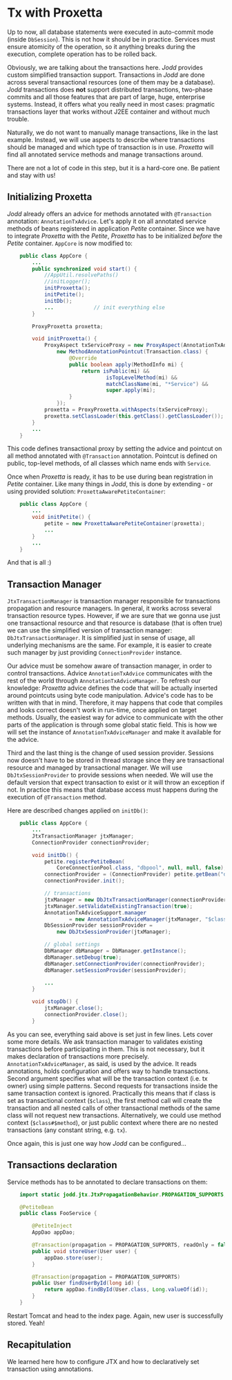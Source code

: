 # Tx with Proxetta

Up to now, all database statements were executed in auto-commit mode
(inside `DbSession`).
This is not how it should be in practice. Services must ensure atomicity
of the operation, so it anything breaks during the execution, complete
operation has to be rolled back.

Obviously, we are talking about the transactions here. *Jodd* provides
custom simplified transaction support. Transactions in *Jodd* are
done across several transactional resources (one of them may be a
database). *Jodd* transactions does **not** support distributed
transactions, two-phase commits and all those features that are part of
large, huge, enterprise systems. Instead, it offers what you really need
in most cases: pragmatic transactions layer that works without J2EE
container and without much trouble.

Naturally, we do not want to manually manage transactions, like in the last example.
Instead, we will use aspects to describe where transactions should be managed
and which type of transaction is in use. *Proxetta* will find all annotated
service methods and manage transactions around.

There are not a lot of code in this step, but it is a hard-core one.
Be patient and stay with us!

## Initializing Proxetta

*Jodd* already offers an advice for methods annotated with
`@Transaction` annotation: `AnnotationTxAdvice`. Let's apply it on all
annotated service methods of beans registered in application *Petite*
container. Since we have to integrate *Proxetta* with the *Petite*,
*Proxetta* has to be initialized *before* the *Petite* container.
`AppCore` is now modified to:

~~~~~ java
    public class AppCore {
    	...
    	public synchronized void start() {
    		//AppUtil.resolvePaths()
    		//initLogger();
    		initProxetta();
    		initPetite();
    		initDb();
    		...				// init everything else
    	}

    	ProxyProxetta proxetta;

    	void initProxetta() {
    		ProxyAspect txServiceProxy = new ProxyAspect(AnnotationTxAdvice.class,
    			new MethodAnnotationPointcut(Transaction.class) {
    				@Override
    				public boolean apply(MethodInfo mi) {
    					return isPublic(mi) &&
    							isTopLevelMethod(mi) &&
    							matchClassName(mi, "*Service") &&
    							super.apply(mi);
    				}
    			});
    		proxetta = ProxyProxetta.withAspects(txServiceProxy);
            proxetta.setClassLoader(this.getClass().getClassLoader());
    	}
    	...
    }
~~~~~

This code defines transactional proxy by setting the advice and
pointcut on all method annotated with `@Transaction` annotation. Pointcut is
defined on public, top-level methods, of all classes which name
ends with `Service`.

Once when *Proxetta* is ready, it has to be use during bean registration
in *Petite* container. Like many things in *Jodd*, this is done by
extending - or using provided solution: `ProxettaAwarePetiteContainer`\:

~~~~~ java
    public class AppCore {
    	...
    	void initPetite() {
    		petite = new ProxettaAwarePetiteContainer(proxetta);
    		...
    	}
    	...
    }
~~~~~

And that is all :)

## Transaction Manager

`JtxTransactionManager` is transaction manager responsible for
transactions propagation and resource managers. In general, it works
across several transaction resource types. However, if we are sure that
we gonna use just one transactional resource and that resource is database
(that is often true) we can use the simplified version of transaction
manager: `DbJtxTransactionManager`. It is simplified just in sense of
usage, all underlying mechanisms are the same. For example, it is easier
to create such manager by just providing `ConnectionProvider` instance.

Our advice must be somehow aware of transaction manager, in order to
control transactions. Advice `AnnotationTxAdvice` communicates
with the rest of the world through `AnnotationTxAdviceManager`. To
refresh our knowledge: *Proxetta* advice defines the code that will be
actually inserted around pointcuts using byte code manipulation.
Advice's code has to be written with that in mind. Therefore, it may
happens that code that compiles and looks correct doesn't work in
run-time, once applied on target methods. Usually, the easiest way for
advice to communicate with the other parts of the application is through
some global static field. This is how we will set the instance of
`AnnotationTxAdviceManager` and make it available for the advice.

Third and the last thing is the change of used session provider.
Sessions now doesn't have to be stored in thread storage since they are
transactional resource and managed by transactional manager. We will
use `DbJtxSessionProvider` to provide sessions when needed. We will use
the default version that expect transaction to exist or it will throw an
exception if not. In practice this means that database access must
happens during the execution of `@Transaction` method.

Here are described changes applied on `initDb()`:

~~~~~ java
    public class AppCore {
    	...
    	JtxTransactionManager jtxManager;
    	ConnectionProvider connectionProvider;

    	void initDb() {
    		petite.registerPetiteBean(
                CoreConnectionPool.class, "dbpool", null, null, false);
    		connectionProvider = (ConnectionProvider) petite.getBean("dbpool");
    		connectionProvider.init();

    		// transactions
    		jtxManager = new DbJtxTransactionManager(connectionProvider);
    		jtxManager.setValidateExistingTransaction(true);
    		AnnotationTxAdviceSupport.manager
                    = new AnnotationTxAdviceManager(jtxManager, "$class");
    		DbSessionProvider sessionProvider =
                new DbJtxSessionProvider(jtxManager);

    		// global settings
            DbManager dbManager = DbManager.getInstance();
            dbManager.setDebug(true);
            dbManager.setConnectionProvider(connectionProvider);
            dbManager.setSessionProvider(sessionProvider);

    		...
    	}

    	void stopDb() {
    		jtxManager.close();
    		connectionProvider.close();
    	}
~~~~~

As you can see, everything said above is set just in few lines. Lets cover
some more details. We ask transaction manager to validates
existing transactions before participating in them. This is not
necessary, but it makes declaration of transactions more precisely.
`AnnotationTxAdviceManager`, as said, is used by the advice. It reads
annotations, holds configuration and offers way to handle transactions.
Second argument specifies what will be the transaction context (i.e.
tx owner) using simple patterns. Second requests for transactions inside
the same transaction context is ignored. Practically this means that if
class is set as transactional context (`$class`), the first method call
will create the transaction and all nested calls of other transactional
methods of the same class will not request new transactions.
Alternatively, we could use method context (`$class#$method`), or just
public context where there are no nested transactions (any constant
string, e.g. `tx`).

Once again, this is just one way how *Jodd* can be configured...

## Transactions declaration

Service methods has to be annotated to declare transactions on them:

~~~~~ java
    import static jodd.jtx.JtxPropagationBehavior.PROPAGATION_SUPPORTS;

    @PetiteBean
    public class FooService {

    	@PetiteInject
    	AppDao appDao;

    	@Transaction(propagation = PROPAGATION_SUPPORTS, readOnly = false)
    	public void storeUser(User user) {
    		appDao.store(user);
    	}

    	@Transaction(propagation = PROPAGATION_SUPPORTS)
    	public User findUserById(long id) {
    		return appDao.findById(User.class, Long.valueOf(id));
    	}
    }
~~~~~

Restart Tomcat and head to the index page. Again, new user is successfully stored. Yeah!

## Recapitulation

We learned here how to configure JTX and how to declaratively set
transaction using annotations.
